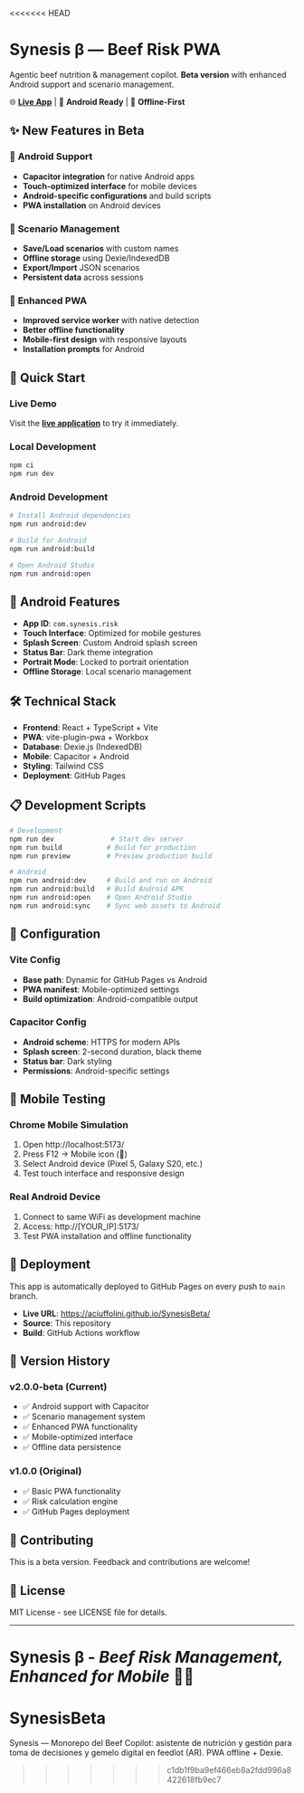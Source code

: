 <<<<<<< HEAD
# Synesis β — Beef Risk PWA

Agentic beef nutrition & management copilot. **Beta version** with enhanced Android support and scenario management.

🌐 **[Live App](https://aciuffolini.github.io/SynesisBeta/)** | 📱 **Android Ready** | 💾 **Offline-First**

## ✨ **New Features in Beta**

### 🤖 **Android Support**
- **Capacitor integration** for native Android apps
- **Touch-optimized interface** for mobile devices
- **Android-specific configurations** and build scripts
- **PWA installation** on Android devices

### 💾 **Scenario Management**
- **Save/Load scenarios** with custom names
- **Offline storage** using Dexie/IndexedDB
- **Export/Import** JSON scenarios
- **Persistent data** across sessions

### 🚀 **Enhanced PWA**
- **Improved service worker** with native detection
- **Better offline functionality**
- **Mobile-first design** with responsive layouts
- **Installation prompts** for Android

## 🚀 **Quick Start**

### **Live Demo**
Visit the **[live application](https://aciuffolini.github.io/SynesisBeta/)** to try it immediately.

### **Local Development**
```bash
npm ci
npm run dev
```

### **Android Development**
```bash
# Install Android dependencies
npm run android:dev

# Build for Android
npm run android:build

# Open Android Studio
npm run android:open
```

## 📱 **Android Features**

- **App ID**: `com.synesis.risk`
- **Touch Interface**: Optimized for mobile gestures
- **Splash Screen**: Custom Android splash screen
- **Status Bar**: Dark theme integration
- **Portrait Mode**: Locked to portrait orientation
- **Offline Storage**: Local scenario management

## 🛠 **Technical Stack**

- **Frontend**: React + TypeScript + Vite
- **PWA**: vite-plugin-pwa + Workbox
- **Database**: Dexie.js (IndexedDB)
- **Mobile**: Capacitor + Android
- **Styling**: Tailwind CSS
- **Deployment**: GitHub Pages

## 📋 **Development Scripts**

```bash
# Development
npm run dev              # Start dev server
npm run build           # Build for production
npm run preview         # Preview production build

# Android
npm run android:dev     # Build and run on Android
npm run android:build   # Build Android APK
npm run android:open    # Open Android Studio
npm run android:sync    # Sync web assets to Android
```

## 🔧 **Configuration**

### **Vite Config**
- **Base path**: Dynamic for GitHub Pages vs Android
- **PWA manifest**: Mobile-optimized settings
- **Build optimization**: Android-compatible output

### **Capacitor Config**
- **Android scheme**: HTTPS for modern APIs
- **Splash screen**: 2-second duration, black theme
- **Status bar**: Dark styling
- **Permissions**: Android-specific settings

## 📱 **Mobile Testing**

### **Chrome Mobile Simulation**
1. Open http://localhost:5173/
2. Press F12 → Mobile icon (📱)
3. Select Android device (Pixel 5, Galaxy S20, etc.)
4. Test touch interface and responsive design

### **Real Android Device**
1. Connect to same WiFi as development machine
2. Access: http://[YOUR_IP]:5173/
3. Test PWA installation and offline functionality

## 🚀 **Deployment**

This app is automatically deployed to GitHub Pages on every push to `main` branch.

- **Live URL**: https://aciuffolini.github.io/SynesisBeta/
- **Source**: This repository
- **Build**: GitHub Actions workflow

## 📝 **Version History**

### **v2.0.0-beta** (Current)
- ✅ Android support with Capacitor
- ✅ Scenario management system
- ✅ Enhanced PWA functionality
- ✅ Mobile-optimized interface
- ✅ Offline data persistence

### **v1.0.0** (Original)
- ✅ Basic PWA functionality
- ✅ Risk calculation engine
- ✅ GitHub Pages deployment

## 🤝 **Contributing**

This is a beta version. Feedback and contributions are welcome!

## 📄 **License**

MIT License - see LICENSE file for details.

---

**Synesis β** - *Beef Risk Management, Enhanced for Mobile* 🐄📱
=======
# SynesisBeta
Synesis — Monorepo del Beef Copilot: asistente de nutrición y gestión para toma de decisiones y gemelo digital en feedlot (AR). PWA offline + Dexie.
>>>>>>> c1db1f9ba9ef466eb8a2fdd996a8422618fb9ec7
